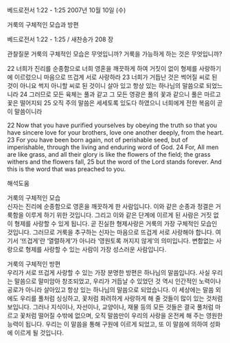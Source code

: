 베드로전서 1:22 - 1:25 
2007년 10월 10일 (수)

거룩의 구체적인 모습과 방편



베드로전서 1:22 - 1:25 / 새찬송가 208 장


관찰질문
거룩의 구체적인 모습은 무엇입니까? 
거룩을 가능하게 하는 것은 무엇입니까?

22 너희가 진리를 순종함으로 너희 영혼을 깨끗하게 하여 거짓이 없이 형제를 사랑하기에 이르렀으니 마음으로 뜨겁게 서로 사랑하라 23 너희가 거듭난 것은 썩어질 씨로 된 것이 아니요 썩지 아니할 씨로 된 것이니 살아 있고 항상 있는 하나님의 말씀으로 되었느니라 24 그러므로 모든 육체는 풀과 같고 그 모든 영광은 풀의 꽃과 같으니 풀은 마르고 꽃은 떨어지되 25 오직 주의 말씀은 세세토록 있도다 하였으니 너희에게 전한 복음이 곧 이 말씀이니라 

22 Now that you have purified yourselves by obeying the truth so that you have sincere love for your brothers, love one another deeply, from the heart. 23 For you have been born again, not of perishable seed, but of imperishable, through the living and enduring word of God. 24 For, All men are like grass, and all their glory is like the flowers of the field; the grass withers and the flowers fall, 25 but the word of the Lord stands forever. And this is the word that was preached to you.

해석도움





거룩의 구체적인 모습  
신자는 진리에 순종함으로 영혼을 깨끗하게 한 사람입니다. 이와 같은 순종과 정결은 거룩함을 이루게 하기 위한 것입니다. 그리고 이와 같은 단계에 이르게 된 사람은 거짓 없이 형제를 사랑할 수 있게 됩니다. 곧 진실한 형제사랑은 거룩의 가장 구체적인 모습인 것입니다. 그러므로 거룩을 추구하는 신자는 마음으로 뜨겁게 서로 사랑해야 합니다. 여기서 ‘뜨겁게’란  ‘열렬하게’가 아니라 ‘영원토록 꺼지지 않게’의 의미입니다. 변함없는 사랑으로 형제를 사랑할 수 있는 사람이 가장 성스러운 사람입니다.    

거룩의 구체적인 방편  
우리가 서로 뜨겁게 사랑할 수 있는 가장 분명한 방편은 하나님의 말씀입니다. 사실 우리는 말씀으로 말미암아 창조되었고, 우리가 거듭날 수 있었던 것 역시 인간적인 노력이나 공로가 아니라 살아있고 항상 있는 하나님의 말씀으로 되었습니다. 이 세상에는 말씀 외에도 우리를 풀처럼 싱싱하고, 꽃처럼 화려하게 사랑하게 해 줄 것들이 많이 있는 것처럼 보입니다. 그러나 지식이나, 자선이나, 교양이나, 재물 등의 모든 것들은 결국 풀처럼 마르고 꽃처럼 떨어질 수밖에 없으며, 오직 말씀만이 우리의 사랑을 온전케 해 주는 영원한 능력이 됩니다. 우리는 이 말씀을 통해 구원에 이르게 되었고, 또 이 말씀에 의하여 성화에 이르게 될 것입니다.